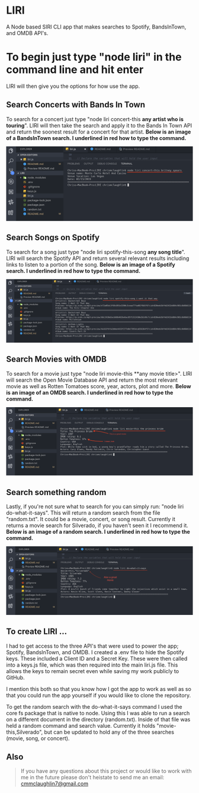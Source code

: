 # LIRI
A Node based SIRI CLI app that makes searches to Spotify, BandsInTown, and OMDB API's.

# To begin just type "node liri" in the command line and hit enter
LIRI will then give you the options for how use the app.

## Search Concerts with Bands In Town
To search for a concert just type "node liri concert-this **any artist who is touring**".
LIRI will then take the search and apply it to the Bands In Town API and return the soonest result for a concert for that artist. 
**Below is an image of a BandsInTown search. I underlined in red how to type the command.**

![liri concert](/images/concert.png)

## Search Songs on Spotify
To search for a song just type "node liri spotify-this-song **any song title**".
LIRI will search the Spotify API and return several relevant results including links to listen to a portion of the song. **Below is an image of a Spotify search. I underlined in red how to type the command.**

![liri spotify](/images/spotify.png)

## Search Movies with OMDB
To search for a movie just type "node liri movie-this **any movie title>".
LIRI will search the Open Movie Database API and return the most relevant movie as well as Rotten Tomatoes score, year, actors, plot and more. **Below is an image of an OMDB search. I underlined in red how to type the command.**

![liri movie](/images/movie.png)

## Search something random
Lastly, if you're not sure what to search for you can simply run: "node liri do-what-it-says".
This will return a random search from the file "random.txt". It could be a movie, concert, or song result. Currently it returns a movie search for Silverado, if you haven't seen it I recommend it. **Below is an image of a random search. I underlined in red how to type the command.**

![liri random](/images/do.png)

## To create LIRI ...
I had to get access to the three API's that were used to power the app; Spotify, BandsInTown, and OMDB. I created a .env file to hide the Spotify keys. These included a Client ID and a Secret Key. These were then called into a keys.js file, which was then required into the main liri.js file. This allows the keys to remain secret even while saving my work publicly to GitHub.

I mention this both so that you know how I got the app to work as well as so that you could run the app yourself if you would like to clone the repository.

To get the random search with the do-what-it-says command I used the core fs package that is native to node. Using this I was able to run a search on a different document in the directory (random.txt). Inside of that file was held a random command and search value. Currently it holds "movie-this,Silverado", but can be updated to hold any of the three searches (movie, song, or concert).

## Also
> If you have any questions about this project or would like to work with me in the future please don't heistate to send me an email: cmmclaughlin7@gmail.com
